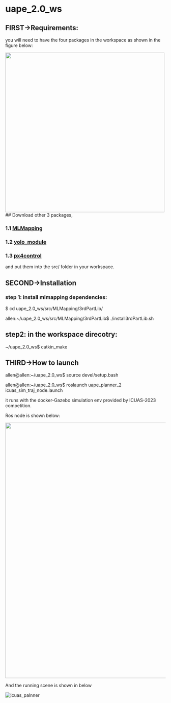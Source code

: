 # uape_2.0_ws


## FIRST->Requirements: 
you will need to have the four packages in the workspace as shown in the figure below:

<img src="https://user-images.githubusercontent.com/59171742/221505002-1ec91827-7f4e-4658-a9af-7fadae330e67.png"  width="500">
## Download other 3 packages,

### 1.1 [MLMapping](https://github.com/chenhanpolyu/MLMapping) 

### 1.2 [yolo_module](https://github.com/chenhanpolyu/AutoFly-demo/tree/master/src/yolo_fdsst_piv)

### 1.3 [px4control](https://github.com/ZJU-FAST-Lab/Fast-Drone-250/tree/master/src/realflight_modules/px4ctrl)

and put them into the src/ folder in your workspace.

## SECOND->Installation

### step 1: install mlmapping dependencies:

$ cd uape_2.0_ws/src/MLMapping/3rdPartLib/

allen:~/uape_2.0_ws/src/MLMapping/3rdPartLib$ ./install3rdPartLib.sh

## step2: in the workspace direcotry:
~/uape_2.0_ws$ catkin_make

## THIRD->How to launch
allen@allen:~/uape_2.0_ws$ source devel/setup.bash 

allen@allen:~/uape_2.0_ws$ roslaunch uape_planner_2 icuas_sim_traj_node.launch 

it runs with the docker-Gazebo simulation env provided by ICUAS-2023 competition.

Ros node is shown below:

<img src="https://user-images.githubusercontent.com/59171742/221510752-85ff7544-8dd2-4ff8-89fd-fc39fecf558c.png" width="800">

And the running scene is shown in below

![icuas_palnner](https://user-images.githubusercontent.com/59171742/221510875-22b40571-8f39-46e9-916a-b2bbe3230f32.png)
